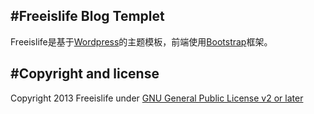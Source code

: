 #Freeislife Blog Templet
-----------

Freeislife是基于[Wordpress](http://wordpress.org/)的主题模板，前端使用[Bootstrap](http://getbootstrap.com/)框架。




#Copyright and license
------------
Copyright 2013 Freeislife under [GNU General Public License v2 or later](http://www.gnu.org/licenses/gpl-2.0.html)
